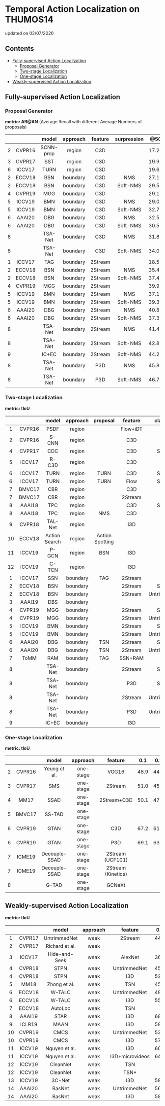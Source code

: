 # Temporal Action Localization on THUMOS14

updated on 03/07/2020

## Contents

* [Fully-supervised Action Localization](#fully-supervised-action-localization)
    * [Proposal Generator](#proposal-generator)
    * [Two-stage Localization](#two-stage-localization)
    * [One-stage Localization](#one-stage-localization)
* [Weakly-supervised Action Localization](#weakly-supervised-action-localization)



## Fully-supervised Action Localization

### Proposal Generator

**metric: AR@AN** (Average Recall with different Average Numbers of proposals)

|   |        |   model   | approach | feature | surpression |  @50  |  @100 |  @200 |  @500 | @1000 |
|:-:|:------:|:---------:|:--------:|:-------:|:-----------:|:-----:|:-----:|:-----:|:-----:|:-----:|
| 2 | CVPR16 | SCNN-prop |  region  |   C3D   |             | 17.22 | 26.17 | 37.01 | 51.57 | 58.20 |
| 3 | CVPR17 |    SST    |  region  |   C3D   |             | 19.90 | 28.36 | 37.90 | 51.58 | 60.27 |
| 6 | ICCV17 |    TURN   |  region  |   C3D   |             | 19.63 | 27.96 | 38.34 | 53.52 | 60.75 |
| 2 | ECCV18 |    BSN    | boundary |   C3D   |     NMS     | 27.19 | 35.38 | 43.61 | 53.77 | 59.50 |
| 2 | ECCV18 |    BSN    | boundary |   C3D   |   Soft-NMS  | 29.58 | 37.38 | 45.55 | 54.67 | 59.48 |
| 4 | CVPR19 |    MGG    | boundary |   C3D   |             | 29.11 | 36.31 | 44.32 | 54.95 | 60.98 |
| 5 | ICCV19 |    BMN    | boundary |   C3D   |     NMS     | 29.04 | 37.72 | 46.79 | 56.07 | 60.96 |
| 5 | ICCV19 |    BMN    | boundary |   C3D   |   Soft-NMS  | 32.73 | 40.68 | 47.86 | 56.42 | 60.44 |
| 6 | AAAI20 |    DBG    | boundary |   C3D   |     NMS     | 32.55 | 41.07 | 48.83 | 57.58 | 59.55 |
| 6 | AAAI20 |    DBG    | boundary |   C3D   |   Soft-NMS  | 30.55 | 38.82 | 46.59 | 56.42 | 62.17 |
| 8 |        |  TSA-Net  | boundary |   C3D   |     NMS     | 31.88 | 40.19 | 46.28 |       |       |
| 8 |        |  TSA-Net  | boundary |   C3D   |   Soft-NMS  | 34.00 | 41.11 | 47.51 |       |       |
| 1 | ICCV17 |    TAG    | boundary | 2Stream |             | 18.55 | 29.00 | 39.61 |       |       |
| 2 | ECCV18 |    BSN    | boundary | 2Stream |     NMS     | 35.41 | 43.55 | 52.23 | 61.35 | 65.10 |
| 2 | ECCV18 |    BSN    | boundary | 2Stream |   Soft-NMS  | 37.46 | 46.06 | 53.21 | 60.64 | 64.52 |
| 4 | CVPR19 |    MGG    | boundary | 2Stream |             | 39.93 | 47.75 | 54.65 | 61.36 | 64.06 |
| 5 | ICCV19 |    BMN    | boundary | 2Stream |     NMS     | 37.15 | 46.75 | 54.84 | 62.19 | 65.22 |
| 5 | ICCV19 |    BMN    | boundary | 2Stream |   Soft-NMS  | 39.36 | 47.72 | 54.70 | 62.07 | 65.49 |
| 6 | AAAI20 |    DBG    | boundary | 2Stream |     NMS     | 40.89 | 49.24 | 55.76 | 61.43 | 61.95 |
| 6 | AAAI20 |    DBG    | boundary | 2Stream |   Soft-NMS  | 37.32 | 46.67 | 54.50 | 62.21 | 66.40 |
| 8 |        |  TSA-Net  | boundary | 2Stream |     NMS     | 41.40 | 48.70 | 53.57 |       |       |
| 8 |        |  TSA-Net  | boundary | 2Stream |   Soft-NMS  | 42.83 | 49.61 | 54.52 |       |       |
| 9 |        |   IC+EC   | boundary | 2Stream |   Soft-NMS  | 44.23 | 50.67 | 55.74 |       |       |
| 8 |        |  TSA-Net  | boundary |   P3D   |     NMS     | 45.84 | 52.29 | 56.17 |       |       |
| 8 |        |  TSA-Net  | boundary |   P3D   |   Soft-NMS  | 46.77 | 53.15 | 57.68 |       |       |


### Two-stage Localization

**metric: tIoU**

|    |        |     model     | approach |     proposal    |  feature |  classifier  |  0.1 |  0.2 |  0.3 |  0.4 |  0.5 |  0.6 |  0.7 |
|:--:|:------:|:-------------:|:--------:|:---------------:|:--------:|:------------:|:----:|:----:|:----:|:----:|:----:|:----:|:----:|
|  1 | CVPR16 |      PSDF     |  region  |                 | Flow+iDT |      RNN     | 51.4 | 42.6 | 33.6 | 26.1 | 18.8 |      |      |
|  2 | CVPR16 |     S-CNN     |  region  |                 |    C3D   |              | 47.7 | 43.5 | 36.3 | 28.7 | 19.0 |      |      |
|  4 | CVPR17 |      CDC      |  region  |                 |    C3D   |     S-CNN    |      |      | 40.1 | 29.4 | 23.3 | 13.1 |  7.9 |
|  5 | ICCV17 |     R-C3D     |  region  |                 |    C3D   |              | 54.5 | 51.5 | 44.8 | 35.6 | 28.9 |      |      |
|  6 | ICCV17 |      TURN     |  region  |       TURN      |    C3D   |     S-CNN    | 48.8 | 45.5 | 40.3 | 31.5 | 22.5 |      |      |
|  6 | ICCV17 |      TURN     |  region  |       TURN      |   Flow   |     S-CNN    | 54.0 | 50.9 | 44.1 | 34.9 | 25.6 |      |      |
|  7 | BMVC17 |      CBR      |  region  |                 |    C3D   |              | 48.2 | 44.3 | 37.7 | 30.1 | 22.7 | 13.8 |  7.9 |
|  7 | BMVC17 |      CBR      |  region  |                 |  2Stream |              | 60.1 | 56.7 | 50.1 | 41.3 |  31  | 19.1 |  9.9 |
|  8 | AAAI18 |      TPC      |  region  |                 |    C3D   |     S-CNN    |      |      | 41.9 | 32.5 | 25.3 | 14.7 |   9  |
|  8 | AAAI18 |      TPC      |  region  |       NMS       |    C3D   |              |      |      | 44.1 | 37.1 | 28.2 | 20.6 | 12.7 |
|  9 | CVPR18 |    TAL-Net    |  region  |                 |    I3D   |              | 59.8 | 57.1 | 53.2 | 48.5 | 42.8 | 33.8 | 20.8 |
| 10 | ECCV18 | Action Search |  region  | Action Spotting |          |              |      |      | 51.8 | 42.4 | 30.8 | 20.2 | 11.1 |
| 11 | ICCV19 |     P-GCN     |  region  |       BSN       |    I3D   |              | 69.5 | 67.8 | 63.6 | 57.8 | 49.1 |      |      |
| 12 | ICCV19 |     C-TCN     |  region  |                 |    I3D   |              | 72.2 | 71.4 | 68.0 | 62.3 | 52.1 |      |      |
|  1 | ICCV17 |      SSN      | boundary |       TAG       |  2Stream |              | 60.3 | 56.2 | 50.6 | 40.8 | 29.1 |      |      |
|  2 | ECCV18 |      BSN      | boundary |                 |  2Stream |     S-CNN    |      |      | 43.1 | 36.6 | 29.4 | 22.4 | 15.0 |
|  2 | ECCV18 |      BSN      | boundary |                 |  2Stream | UntrimmedNet |      |      | 53.5 | 45.0 | 36.9 | 28.4 | 20.0 |
|  3 | AAAI19 |      DBS      | boundary |                 |          |              | 56.7 | 54.7 | 50.6 | 43.1 | 34.3 | 24.4 | 14.7 |
|  4 | CVPR19 |      MGG      | boundary |                 |  2Stream |     S-CNN    |      |      | 44.9 | 37.8 | 29.9 | 23.6 | 15.8 |
|  4 | CVPR19 |      MGG      | boundary |                 |  2Stream | UntrimmedNet |      |      | 53.9 | 46.8 | 37.4 | 29.5 | 21.3 |
|  5 | ICCV19 |      BMN      | boundary |                 |  2Stream |     S-CNN    |      |      | 45.7 | 40.2 | 32.2 | 24.5 | 17.0 |
|  5 | ICCV19 |      BMN      | boundary |                 |  2Stream | UntrimmedNet |      |      | 56.0 | 47.4 | 38.8 | 29.7 | 20.5 |
|  6 | AAAI20 |      DBG      | boundary |       TSN       |  2Stream |     S-CNN    |      |      | 45.9 | 40.4 | 32.9 | 25.3 | 18.4 |
|  6 | AAAI20 |      DBG      | boundary |       TSN       |  2Stream | UntrimmedNet |      |      | 57.8 | 49.4 | 39.8 | 30.2 | 21.7 |
|  7 |  ToMM  |      RAM      | boundary |       TAG       |  SSN+RAM |              | 65.4 | 63.1 | 58.8 | 52.7 | 43.7 |      |      |
|  8 |        |    TSA-Net    | boundary |                 |  2Stream |     S-CNN    |      |      | 43.7 | 39.2 | 33.1 | 25.2 | 17.1 |
|  8 |        |    TSA-Net    | boundary |                 |    P3D   |     S-CNN    |      |      | 48.3 | 43.7 | 36.6 | 27.8 | 19.4 |
|  8 |        |    TSA-Net    | boundary |                 |  2Stream | UntrimmedNet |      |      | 53.2 | 48.1 | 41.5 | 31.5 | 21.7 |
|  8 |        |    TSA-Net    | boundary |                 |    P3D   | UntrimmedNet |      |      | 61.2 | 55.9 | 46.9 | 36.1 | 25.2 |
|  9 |        |     IC+EC     | boundary |                 |    I3D   |              |      |      | 53.9 | 50.7 | 45.4 | 38.0 | 28.5 |


### One-stage Localization

**metric: tIoU**

|   |        |     model     |  approach |       feature      |  0.1 |  0.2 |  0.3 |  0.4 |  0.5 |  0.6 |  0.7 |
|:-:|:------:|:-------------:|:---------:|:------------------:|:----:|:----:|:----:|:----:|:----:|:----:|:----:|
| 2 | CVPR16 |  Yeung et al. | one-stage |        VGG16       | 48.9 | 44.0 | 36.0 | 26.4 | 17.1 |      |      |
| 3 | CVPR17 |      SMS      | one-stage |       2Stream      | 51.0 | 45.2 | 36.5 | 27.8 | 17.8 |      |      |
| 4 |  MM17  |      SSAD     | one-stage |     2Stream+C3D    | 50.1 | 47.8 | 43.0 | 35.0 | 24.6 |      |      |
| 5 | BMVC17 |     SS-TAD    | one-stage |                    |      |      | 45.7 |      | 29.2 |      |  9.6 |
| 6 | CVPR19 |      GTAN     | one-stage |         C3D        | 67.2 | 61.1 | 56.9 | 46.5 | 37.9 |      |      |
| 6 | CVPR19 |      GTAN     | one-stage |         P3D        | 69.1 | 63.7 | 57.8 | 47.2 | 38.8 |      |      |
| 7 | ICME19 | Decouple-SSAD | one-stage |  2Stream (UCF101)  |      |      | 49.9 | 44.4 | 35.8 | 24.3 | 13.6 |
| 7 | ICME19 | Decouple-SSAD | one-stage | 2Stream (Kinetics) |      |      | 60.2 | 54.1 | 44.2 | 32.3 | 19.1 |
| 8 |        |     G-TAD     | one-stage |       GCNeXt       |      |      | 54.5 | 47.6 | 40.2 | 30.8 | 23.4 |


## Weakly-supervised Action Localization

**metric: tIoU**

|    |        |      model     | approach |     feature     |  0.1 |  0.2 |  0.3 |  0.4 |  0.5 |  0.6 |  0.7 |
|:--:|:------:|:--------------:|:--------:|:---------------:|:----:|:----:|:----:|:----:|:----:|:----:|:----:|
|  1 | CVPR17 |  UntrimmedNet  |   weak   |     2Stream     | 44.4 | 37.7 | 28.2 | 21.1 | 13.7 |      |      |
|  2 | CVPR17 | Richard et al. |   weak   |                 |      |      |      |      |      |      |      |
|  3 | ICCV17 |  Hide-and-Seek |   weak   |     AlexNet     | 36.4 | 27.8 | 19.5 | 12.7 |  6.8 |      |      |
|  4 | CVPR18 |      STPN      |   weak   |   UntrimmedNet  | 45.3 | 38.8 | 31.1 | 23.5 | 16.2 |  9.8 |  5.1 |
|  4 | CVPR18 |      STPN      |   weak   |       I3D       | 52.0 | 44.7 | 35.5 | 25.8 | 16.9 |  9.9 |  4.3 |
|  5 |  MM18  |  Zhong et al.  |   weak   |       TSN       | 45.8 | 39.0 | 31.1 | 22.5 | 15.9 |      |      |
|  6 | ECCV18 |     W-TALC     |   weak   |   UntrimmedNet  | 49.0 | 42.8 | 32.0 | 26.0 | 18.8 |      |  6.2 |
|  6 | ECCV18 |     W-TALC     |   weak   |       I3D       | 55.2 | 49.6 | 40.1 | 31.1 | 22.8 |      |  7.6 |
|  7 | ECCV18 |     AutoLoc    |   weak   |       TSN       |      |      | 35.8 | 29.0 | 21.2 | 13.4 |  5.8 |
|  8 | AAAI19 |      STAR      |   weak   |       I3D       | 68.8 | 60.0 | 48.7 | 34.7 | 23.0 |      |      |
|  9 | ICLR19 |      MAAN      |   weak   |       I3D       | 59.8 | 50.8 | 41.1 | 30.6 | 20.3 | 12.0 |  6.9 |
| 10 | CVPR19 |      CMCS      |   weak   |   UntrimmedNet  | 53.5 | 46.8 | 37.5 | 29.1 | 19.9 | 12.3 |  6.0 |
| 10 | CVPR19 |      CMCS      |   weak   |       I3D       | 57.4 | 50.8 | 41.2 | 32.1 | 23.1 | 15.0 |  7.0 |
| 11 | ICCV19 |  Nguyen et al. |   weak   |       I3D       | 60.4 | 56.0 | 46.6 | 37.5 | 26.8 | 17.6 |  9.0 |
| 11 | ICCV19 |  Nguyen et al. |   weak   | I3D+microvideos | 64.2 | 59.5 | 49.1 | 38.4 | 27.5 | 17.3 |  8.6 |
| 12 | ICCV19 |    CleanNet    |   weak   |       TSN       |      |      | 36.3 | 30.7 | 22.9 | 13.8 |  5.3 |
| 12 | ICCV19 |    CleanNet    |   weak   |       TSN*      |      |      | 37.0 | 30.9 | 23.9 | 13.9 |  7.1 |
| 13 | ICCV19 |     3C-Net     |   weak   |       I3D       | 59.1 | 53.5 | 44.2 | 34.1 | 26.6 |      |  8.1 |
| 14 | AAAI20 |     BasNet     |   weak   |   UntrimmedNet  | 56.2 | 50.3 | 42.8 | 34.7 | 25.1 | 17.1 |  9.3 |
| 14 | AAAI20 |     BasNet     |   weak   |       I3D       | 58.2 | 52.3 | 44.6 | 36.0 | 27.0 | 18.6 | 10.4 |
